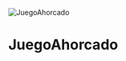 ![JuegoAhorcado](https://user-images.githubusercontent.com/93559066/187504146-ce7b8d74-1380-4cd4-a977-03cff8179ed2.png)
# JuegoAhorcado
